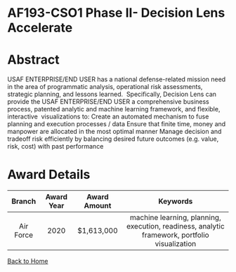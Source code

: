 
AF193-CSO1 Phase II- Decision Lens Accelerate
=============================================

# Abstract


USAF ENTERPRISE/END USER has a national defense-related mission need in the area of programmatic analysis, operational risk assessments, strategic planning, and lessons learned.  Specifically, Decision Lens can provide the USAF ENTERPRISE/END USER a comprehensive business process, patented analytic and machine learning framework, and flexible, interactive  visualizations to: Create an automated mechanism to fuse planning and execution processes / data Ensure that finite time, money and manpower are allocated in the most optimal manner Manage decision and tradeoff risk efficiently by balancing desired future outcomes (e.g. value, risk, cost) with past performance  

# Award Details

|Branch|Award Year|Award Amount|Keywords|
| :---: | :---: | :---: | :---: |
|Air Force|2020|$1,613,000|machine learning, planning, execution, readiness, analytic framework, portfolio visualization|
  
  


[Back to Home](https://github.com/chrischow/dod_sbir_awards/DJ/#1678)